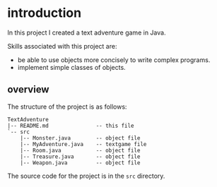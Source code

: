 # introduction

In this project I created a text adventure game in Java.

Skills associated with this project are:

* be able to use objects more concisely to write complex programs.
* implement simple classes of objects.

## overview

The structure of the project is as follows:

```text
TextAdventure
|-- README.md               -- this file
`-- src          
    |-- Monster.java        -- object file
    |-- MyAdventure.java    -- textgame file 
    |-- Room.java           -- object file
    |-- Treasure.java       -- object file
    |-- Weapon.java         -- object file
```

The source code for the project is in the `src` directory.
